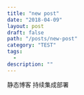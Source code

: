 ```yaml
---
title: "new post"
date: "2018-04-09"
layout: post
draft: false
path: "/posts/new-post"
category: "TEST"
tags:
  -
description: ""
---
```

静态博客 持续集成部署
